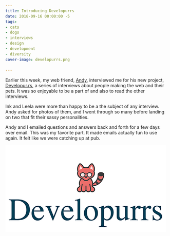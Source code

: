 ```yaml
---
title: Introducing Developurrs
date: 2018-09-16 00:00:00 -5
tags:
- cats
- dogs
- interviews
- design
- development
- diversity
cover-image: developurrs.png

---
```


Earlier this week, my web friend, [Andy](https://hankchizljaw.io/), interviewed me for his new project, [Developur.rs](https://developur.rs/), a series of interviews about people making the web and their pets. It was so enjoyable to be a part of and also to read the other interviews.

Ink and Leela were more than happy to be a the subject of any interview. Andy asked for photos of them, and I went through so many before landing on two that fit their sassy personalities.

Andy and I emailed questions and answers back and forth for a few days over email. This was my favorite part. It made emails actually fun to use again. It felt like we were catching up at pub.

[![Logo for developurrs with a cat. ](/static/img/posts/developurrs.png)](https://developur.rs/)

